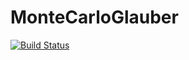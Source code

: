# MonteCarloGlauber

[![Build Status](https://github.com/AndreasKirchner/MonteCarloGlauber.jl/actions/workflows/CI.yml/badge.svg?branch=master)](https://github.com/AndreasKirchner/MonteCarloGlauber.jl/actions/workflows/CI.yml?query=branch%3Amaster)

